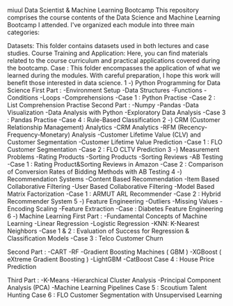 miuul Data Scientist & Machine Learning Bootcamp 
This repository comprises the course contents of the Data Science and Machine Learning Bootcamp I attended. I've organized each module into three main categories:

Datasets: This folder contains datasets used in both lectures and case studies.
Course Training and Application: Here, you can find materials related to the course curriculum and practical applications covered during the bootcamp.
Case : This folder encompasses the application of what we learned during the modules. With careful preparation, I hope this work will benefit those interested in data science.
1 -) Python Programming for Data Science
First Part  : 
-Environment Setup
-Data Structures
-Functions
-Conditions
-Loops
-Comprehensions
-Case 1 : Python Practise
-Case 2 : List Comprehension Practise
Second Part : 
-Numpy
-Pandas 
-Data Visualization
-Data Analysis with Python
-Exploratory Data Analysis
-Case 3 : Pandas Practise
-Case 4 : Rule-Based Classification
2 -) CRM (Customer Relationship Management) Analytics
-CRM Analytics
-RFM (Recency-Frequency-Monetary) Analysis
-Customer Lifetime Value (CLV) and Customer Segmentation
-Customer Lifetime Value Prediction
-Case 1 : FLO Customer Segmentation
-Case 2 : FLO CLTV Prediction
3 -) Measurement Problems
-Rating Products
-Sorting Products
-Sorting Reviews
-AB Testing
-Case 1 : Rating Product&Sorting Reviews in Amazon
-Case 2 : Comparison of Conversion Rates of Bidding Methods with AB Testing
4  -) Recommendation Systems
-Content Based Recommendation
-Item Based Collaborative Filtering
-User Based Collaborative Filtering
-Model Based Matrix Factorization
-Case 1 : ARMUT ARL Recommender
-Case 2 : Hybrid Recommender System
5 -) Feature Engineering
-Outliers
-Missing Values
-Encoding Scaling
-Feature Extraction
-Case : Diabetes Feature Engineering
6 -) Machine Learning
First Part  : 
-Fundamental Concepts of Machine Learning
-Linear Regression
-Logistic Regression
-KNN: K-Nearest Neighbors
-Case 1 & 2 : Evaluation of Success for Regression & Classification Models
-Case 3 : Telco Customer Churn

Second Part : 
-CART
-RF
-Gradient Boosting Machines ( GBM )
-XGBoost ( eXtreme Gradient Boosting )
-LightGBM
-CatBoost
Case 4 : House Price Prediction

Third Part : 
-K-Means
-Hierarchical Cluster Analysis
-Principal Component Analysis (PCA)
-Machine Learning Pipelines
Case 5 : Scoutium Talent Hunting
Case 6 : FLO Customer Segmentation with Unsupervised Learning






